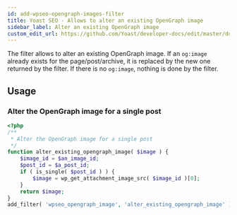 ```yaml
---
id: add-wpseo-opengraph-images-filter
title: Yoast SEO - Allows to alter an existing OpenGraph image
sidebar_label: Alter an existing OpenGraph image
custom_edit_url: https://github.com/Yoast/developer-docs/edit/master/docs/customization/yoast-seo/filters/add-wpseo-opengraph-images-filter.md
---
```

The filter allows to alter an existing OpenGraph image. If an `og:image` already exists for the page/post/archive, it is replaced by the new one returned by the filter. If there is no `og:image`, nothing is done by the filter.

## Usage

### Alter the OpenGraph image for a single post
```php
<?php
/**
 * Alter the OpenGraph image for a single post
 */
function alter_existing_opengraph_image( $image ) {
    $image_id = $an_image_id;
    $post_id = $a_post_id;
    if ( is_single( $post_id ) ) {
        $image = wp_get_attachment_image_src( $image_id )[0];
    }
    return $image;
}
add_filter( 'wpseo_opengraph_image', 'alter_existing_opengraph_image' );
